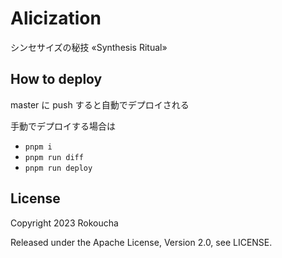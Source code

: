 # Alicization

シンセサイズの秘技 «Synthesis Ritual»

## How to deploy

master に push すると自動でデプロイされる

手動でデプロイする場合は

- `pnpm i`
- `pnpm run diff`
- `pnpm run deploy`

## License

Copyright 2023 Rokoucha

Released under the Apache License, Version 2.0, see LICENSE.
